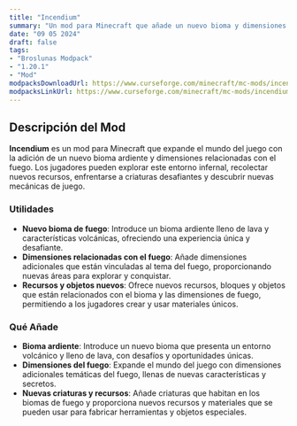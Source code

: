 ```yaml
---
title: "Incendium"
summary: "Un mod para Minecraft que añade un nuevo bioma y dimensiones relacionadas con el fuego, junto con nuevos recursos, criaturas y desafíos."
date: "09 05 2024"
draft: false
tags:
- "Broslunas Modpack"
- "1.20.1"
- "Mod"
modpacksDownloadUrl: https://www.curseforge.com/minecraft/mc-mods/incendium/files/all?page=1&pageSize=20&version=1.20.1&gameVersionTypeId=1
modpacksLinkUrl: https://www.curseforge.com/minecraft/mc-mods/incendium
---
```

## Descripción del Mod

**Incendium** es un mod para Minecraft que expande el mundo del juego con la adición de un nuevo bioma ardiente y dimensiones relacionadas con el fuego. Los jugadores pueden explorar este entorno infernal, recolectar nuevos recursos, enfrentarse a criaturas desafiantes y descubrir nuevas mecánicas de juego.

### Utilidades

- **Nuevo bioma de fuego**: Introduce un bioma ardiente lleno de lava y características volcánicas, ofreciendo una experiencia única y desafiante.
- **Dimensiones relacionadas con el fuego**: Añade dimensiones adicionales que están vinculadas al tema del fuego, proporcionando nuevas áreas para explorar y conquistar.
- **Recursos y objetos nuevos**: Ofrece nuevos recursos, bloques y objetos que están relacionados con el bioma y las dimensiones de fuego, permitiendo a los jugadores crear y usar materiales únicos.

### Qué Añade

- **Bioma ardiente**: Introduce un nuevo bioma que presenta un entorno volcánico y lleno de lava, con desafíos y oportunidades únicas.
- **Dimensiones del fuego**: Expande el mundo del juego con dimensiones adicionales temáticas del fuego, llenas de nuevas características y secretos.
- **Nuevas criaturas y recursos**: Añade criaturas que habitan en los biomas de fuego y proporciona nuevos recursos y materiales que se pueden usar para fabricar herramientas y objetos especiales.

